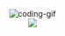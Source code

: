 <div align="center">
    <img src="https://media.giphy.com/media/o0vwzuFwCGAFO/giphy.gif" alt="coding-gif">
</div>


<!-- ![Alt Text](https://media.giphy.com/media/o0vwzuFwCGAFO/giphy.gif) -->


<div align="center" data-src="https://git.io/streak-stats">
<!--     <img id="coding-stats" src="https://streak-stats.demolab.com?user=WoodyMas&theme=blueberry" src="https://git.io/streak-stats"> -->
    <img id="coding-stats" src="https://streak-stats.demolab.com?user=WoodyMas&theme=tokyonight&date_format=j%20M%5B%20Y%5D&mode=weekly">
    
<!-- [![GitHub Streak](https://streak-stats.demolab.com?user=WoodyMas&theme=tokyonight&date_format=j%20M%5B%20Y%5D&mode=weekly)](https://git.io/streak-stats) -->
</div>
